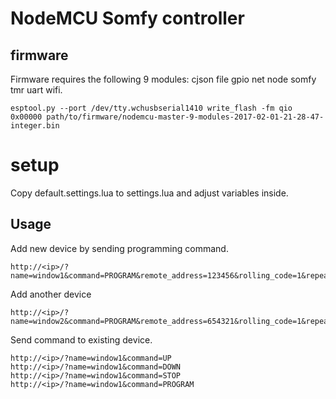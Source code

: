 # NodeMCU Somfy controller

## firmware

Firmware requires the following 9 modules: cjson file gpio net node somfy tmr uart wifi.

    esptool.py --port /dev/tty.wchusbserial1410 write_flash -fm qio 0x00000 path/to/firmware/nodemcu-master-9-modules-2017-02-01-21-28-47-integer.bin

# setup

Copy default.settings.lua to settings.lua and adjust variables inside.

## Usage

Add new device by sending programming command.

    http://<ip>/?name=window1&command=PROGRAM&remote_address=123456&rolling_code=1&repeat_count=2

Add another device

    http://<ip>/?name=window2&command=PROGRAM&remote_address=654321&rolling_code=1&repeat_count=2

Send command to existing device.

    http://<ip>/?name=window1&command=UP
    http://<ip>/?name=window1&command=DOWN
    http://<ip>/?name=window1&command=STOP
    http://<ip>/?name=window1&command=PROGRAM